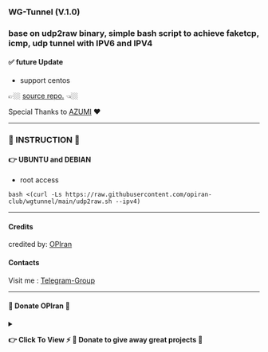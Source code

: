 ### WG-Tunnel (V.1.0)
### base on udp2raw binary, simple bash script to achieve faketcp, icmp, udp tunnel with IPV6 and IPV4

#### ✅ future Update
 - support centos

👉🏼  [source repo.](https://github.com/wangyu-/udp2raw)  👈🏼

Special Thanks to [AZUMI](https://github.com/Azumi67) ❤️

---------------------------------------------------------------------------------------------------------------------------------------

###  📛 INSTRUCTION 📛

#### 👉 UBUNTU and DEBIAN
 - root access
   
```
bash <(curl -Ls https://raw.githubusercontent.com/opiran-club/wgtunnel/main/udp2raw.sh --ipv4)
```

---------------------------------------------------------------------------------------------------------------------------------------

#### Credits
credited by: [OPIran](https://github.com/opiran-club)

#### Contacts
Visit me : [Telegram-Group](https://t,me/OPIranCluB)
  
---------------------------------------------------------------------------------------------------------------------------------------

#### 🎁 Donate OPIran 🎁

<details>
 
<summary><p><b> 👉 Click To View <b>⚡️ 🎁 Donate to give away great projects 🎁</b></b></p></summary>
 
 ✅ USDT (ERC20)

🔗 Link : 
 ```

 ```
 
 ✅ TRX (TRC20)
🔗 Link : 
 ```

 ```
</details>
